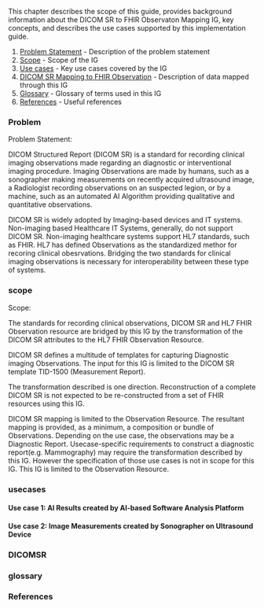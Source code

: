 This chapter describes the scope of this guide, provides background information about the DICOM SR to FHIR Observaton Mapping IG, key concepts,
and describes the use cases supported by this implementation guide.

1. [Problem Statement](#problem) - Description of the problem statement
2. [Scope](#scope) - Scope of the IG
3. [Use cases](#usecases) - Key use cases covered by the IG
4. [DICOM SR Mapping to FHIR Observation](#DICOMSR) - Description of data mapped through this IG
5. [Glossary](#glossary) - Glossary of terms used in this IG
5. [References](#references) - Useful references


### Problem
Problem Statement:

DICOM Structured Report (DICOM SR) is a standard for recording clinical imaging observations made regarding an diagnostic or interventional imaging procedure.  Imaging Observations are made by humans, such as a sonographer making measurements on recently acquired ultrasound image, a Radiologist recording observations on an suspected legion, or by a machine, such as an automated AI Algorithm providing qualitative and quantitative observations.

DICOM SR is widely adopted by Imaging-based devices and IT systems. Non-imaging based Healthcare IT Systems, generally, do not support DICOM SR. Non-imaging healthcare systems support HL7 standards, such as FHIR. HL7 has defined Observations as the standardized methor for recoring clinical obesrvations.  Bridging the two standards for clinical imaging observations is necessary for interoperability between these type of systems.

### scope

Scope:

The standards for recording clinical observations, DICOM SR and HL7 FHIR Observation resource are bridged by this IG by the transformation of the DICOM SR attributes to the HL7 FHIR Observation Resource.    

DICOM SR defines a multitude of templates for capturing Diagnostic imaging Observations.  The input for this IG is limited to the DICOM SR template TID-1500 (Measurement Report).

The transformation described is one direction.  Reconstruction of a complete DICOM SR is not expected to be re-constructed from a set of FHIR resources using this IG.

DICOM SR mapping is limited to the Observation Resource.  The resultant mapping is provided, as a minimum, a composition or bundle of Observations.  Depending on the use case, the observations may be a Diagnostic Report. Usecase-specific requirements to construct a diagnostic report(e.g. Mammography) may require the transformation described by this IG.  However the specification of those use cases is not in scope for this IG.  This IG is limited to the Observation Resource.

### usecases

#### Use case 1: AI Results created by AI-based Software Analysis Platform 


#### Use case 2: Image Measurements created by Sonographer on Ultrasound Device

### DICOMSR

### glossary

### References



